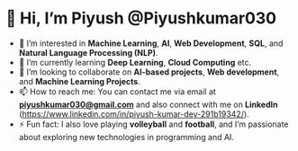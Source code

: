# 👋 Hi, I’m Piyush @Piyushkumar030

- 👀 I’m interested in **Machine Learning**, **AI**, **Web Development**, **SQL**, and **Natural Language Processing (NLP)**.
- 🌱 I’m currently learning **Deep Learning**, **Cloud Computing** etc.
- 💞️ I’m looking to collaborate on **AI-based projects**, **Web development**, and **Machine Learning Projects**.
- 📫 How to reach me: You can contact me via email at **piyushkumar030@gmail.com** and also connect with me on **LinkedIn** (https://www.linkedin.com/in/piyush-kumar-dey-291b19342/).
- ⚡ Fun fact: I also love playing **volleyball** and **football**, and I’m passionate about exploring new technologies in programming and AI.

<!---
Piyushkumar030/Piyushkumar030 is a ✨ special ✨ repository because its `README.md` (this file) appears on your GitHub profile.
You can click the Preview link to take a look at your changes.
--->
